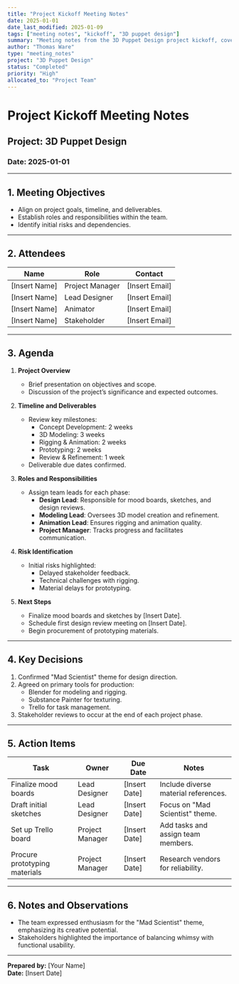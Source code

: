 ```yaml
---
title: "Project Kickoff Meeting Notes"
date: 2025-01-01
date_last_modified: 2025-01-09
tags: ["meeting notes", "kickoff", "3D puppet design"]
summary: "Meeting notes from the 3D Puppet Design project kickoff, covering objectives, timeline, roles, risks, and next steps."
author: "Thomas Ware"
type: "meeting_notes"
project: "3D Puppet Design"
status: "Completed"
priority: "High"
allocated_to: "Project Team"
---
```

# **Project Kickoff Meeting Notes**

## **Project:** 3D Puppet Design
### **Date:** 2025-01-01

---

## **1. Meeting Objectives**
- Align on project goals, timeline, and deliverables.
- Establish roles and responsibilities within the team.
- Identify initial risks and dependencies.

---

## **2. Attendees**
| **Name**             | **Role**               | **Contact**               |
|----------------------|------------------------|---------------------------|
| [Insert Name]        | Project Manager        | [Insert Email]            |
| [Insert Name]        | Lead Designer          | [Insert Email]            |
| [Insert Name]        | Animator               | [Insert Email]            |
| [Insert Name]        | Stakeholder            | [Insert Email]            |

---

## **3. Agenda**
1. **Project Overview**
   - Brief presentation on objectives and scope.
   - Discussion of the project’s significance and expected outcomes.

2. **Timeline and Deliverables**
   - Review key milestones:
     - Concept Development: 2 weeks
     - 3D Modeling: 3 weeks
     - Rigging & Animation: 2 weeks
     - Prototyping: 2 weeks
     - Review & Refinement: 1 week
   - Deliverable due dates confirmed.

3. **Roles and Responsibilities**
   - Assign team leads for each phase:
     - **Design Lead**: Responsible for mood boards, sketches, and design reviews.
     - **Modeling Lead**: Oversees 3D model creation and refinement.
     - **Animation Lead**: Ensures rigging and animation quality.
     - **Project Manager**: Tracks progress and facilitates communication.

4. **Risk Identification**
   - Initial risks highlighted:
     - Delayed stakeholder feedback.
     - Technical challenges with rigging.
     - Material delays for prototyping.

5. **Next Steps**
   - Finalize mood boards and sketches by [Insert Date].
   - Schedule first design review meeting on [Insert Date].
   - Begin procurement of prototyping materials.

---

## **4. Key Decisions**
1. Confirmed "Mad Scientist" theme for design direction.
2. Agreed on primary tools for production:
   - Blender for modeling and rigging.
   - Substance Painter for texturing.
   - Trello for task management.
3. Stakeholder reviews to occur at the end of each project phase.

---

## **5. Action Items**
| **Task**                       | **Owner**           | **Due Date**      | **Notes**                       |
|--------------------------------|---------------------|-------------------|----------------------------------|
| Finalize mood boards           | Lead Designer       | [Insert Date]     | Include diverse material references. |
| Draft initial sketches         | Lead Designer       | [Insert Date]     | Focus on "Mad Scientist" theme. |
| Set up Trello board            | Project Manager     | [Insert Date]     | Add tasks and assign team members. |
| Procure prototyping materials  | Project Manager     | [Insert Date]     | Research vendors for reliability. |

---

## **6. Notes and Observations**
- The team expressed enthusiasm for the "Mad Scientist" theme, emphasizing its creative potential.
- Stakeholders highlighted the importance of balancing whimsy with functional usability.

---

**Prepared by:** [Your Name]  
**Date:** [Insert Date]
